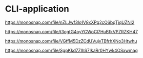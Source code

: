 # CLI-application

https://monosnap.com/file/nZLJwf3Io1V8xXPg2cO6bqTjqUZNl2

https://monosnap.com/file/t3ogtG4oyYCWoCl7HuBfkVPZRZKH47

https://monosnap.com/file/VGffM5DzZCdUVujvTBfrhXNo3Htwhu

https://monosnap.com/file/SgpKkd7ZIhS7IkaRr0HYwk4OSxwmag
